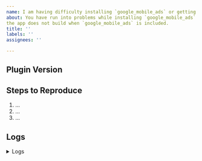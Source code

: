 ```yaml
---
name: I am having difficulty installing `google_mobile_ads` or getting it to work
about: You have run into problems while installing `google_mobile_ads` or the
the app does not build when `google_mobile_ads` is included.
title: ''
labels: ''
assignees: ''

---
```


<!-- Thank you for using Google Mobile Ads for Flutter!

     If you have found a bug or if our documentation doesn't have an answer
     to what you're looking for, then fill out the template below. Please read
     the Flutter's team guide to filing a bug first: https://flutter.dev/docs/resources/bug-reports
-->

## Plugin Version

<!-- Please tell us the version of the plugin used in your app. -->

## Steps to Reproduce

<!-- Please tell us exactly how to reproduce the problem you are running into. -->

1. ...
2. ...
3. ...

## Logs

<details>
<summary>Logs</summary>

<!--
      Include the full logs of the commands you are running between the lines
      with the backticks below. If you are running any "flutter" commands,
      please include the output of running them with "--verbose"; for example,
      the output of running "flutter --verbose create foo".
-->

```
```

<!-- If possible, paste the output of running `flutter pub get -v --suppress-analytics` here. -->

```
```

<!-- If possible, paste the output of running `flutter doctor -v` here. -->

```
```

</details>
